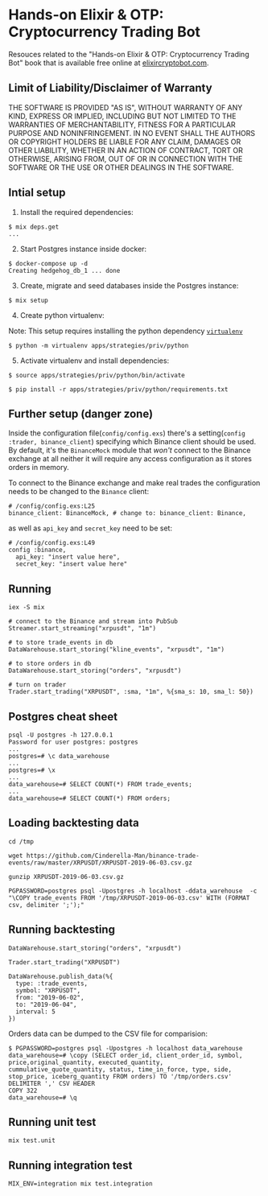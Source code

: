 # Hands-on Elixir & OTP: Cryptocurrency Trading Bot

Resouces related to the "Hands-on Elixir & OTP: Cryptocurrency Trading Bot" book that is available free online at [elixircryptobot.com](https://www.elixircryptobot.com).

## Limit of Liability/Disclaimer of Warranty

THE SOFTWARE IS PROVIDED "AS IS", WITHOUT WARRANTY OF ANY KIND, EXPRESS OR IMPLIED, INCLUDING BUT NOT LIMITED TO THE WARRANTIES OF MERCHANTABILITY, FITNESS FOR A PARTICULAR PURPOSE AND NONINFRINGEMENT. IN NO EVENT SHALL THE AUTHORS OR COPYRIGHT HOLDERS BE LIABLE FOR ANY CLAIM, DAMAGES OR OTHER LIABILITY, WHETHER IN AN ACTION OF CONTRACT, TORT OR OTHERWISE, ARISING FROM, OUT OF OR IN CONNECTION WITH THE SOFTWARE OR THE USE OR OTHER DEALINGS IN THE SOFTWARE.


## Intial setup

1. Install the required dependencies:

```
$ mix deps.get
...
```

2. Start Postgres instance inside docker:

```
$ docker-compose up -d
Creating hedgehog_db_1 ... done
```

3. Create, migrate and seed databases inside the Postgres instance:

```
$ mix setup
```

4. Create python virtualenv:

Note: This setup requires installing the python dependency [`virtualenv`](https://pypi.org/project/virtualenv/)

```
$ python -m virtualenv apps/strategies/priv/python
```

5. Activate virtualenv and install dependencies:

```
$ source apps/strategies/priv/python/bin/activate
```
```
$ pip install -r apps/strategies/priv/python/requirements.txt
```

## Further setup (danger zone)

Inside the configuration file(`config/config.exs`) there's a setting(`config :trader, binance_client`) specifying which Binance client should be used. By default, it's the `BinanceMock` module that *won't* connect to the Binance exchange at all neither it will require any access configuration as it stores orders in memory.

To connect to the Binance exchange and make real trades the configuration needs to be changed to the `Binance` client:

```
# /config/config.exs:L25
binance_client: BinanceMock, # change to: binance_client: Binance,
```

as well as `api_key` and `secret_key` need to be set:

```
# /config/config.exs:L49
config :binance,
  api_key: "insert value here",
  secret_key: "insert value here"
```

## Running

```
iex -S mix

# connect to the Binance and stream into PubSub
Streamer.start_streaming("xrpusdt", "1m")

# to store trade_events in db
DataWarehouse.start_storing("kline_events", "xrpusdt", "1m")

# to store orders in db
DataWarehouse.start_storing("orders", "xrpusdt")

# turn on trader
Trader.start_trading("XRPUSDT", :sma, "1m", %{sma_s: 10, sma_l: 50})
```

## Postgres cheat sheet

```
psql -U postgres -h 127.0.0.1
Password for user postgres: postgres
...
postgres=# \c data_warehouse
...
postgres=# \x
...
data_warehouse=# SELECT COUNT(*) FROM trade_events;
...
data_warehouse=# SELECT COUNT(*) FROM orders;
```

## Loading backtesting data

```
cd /tmp

wget https://github.com/Cinderella-Man/binance-trade-events/raw/master/XRPUSDT/XRPUSDT-2019-06-03.csv.gz

gunzip XRPUSDT-2019-06-03.csv.gz

PGPASSWORD=postgres psql -Upostgres -h localhost -ddata_warehouse  -c "\COPY trade_events FROM '/tmp/XRPUSDT-2019-06-03.csv' WITH (FORMAT csv, delimiter ';');"

```

## Running backtesting

```
DataWarehouse.start_storing("orders", "xrpusdt")

Trader.start_trading("XRPUSDT")

DataWarehouse.publish_data(%{
  type: :trade_events,
  symbol: "XRPUSDT",
  from: "2019-06-02",
  to: "2019-06-04",
  interval: 5
})
```

Orders data can be dumped to the CSV file for comparision:

```
$ PGPASSWORD=postgres psql -Upostgres -h localhost data_warehouse
data_warehouse=# \copy (SELECT order_id, client_order_id, symbol, price,original_quantity, executed_quantity, cummulative_quote_quantity, status, time_in_force, type, side, stop_price, iceberg_quantity FROM orders) TO '/tmp/orders.csv' DELIMITER ',' CSV HEADER
COPY 322
data_warehouse=# \q
```

## Running unit test

```
mix test.unit
```

## Running integration test

```
MIX_ENV=integration mix test.integration
```